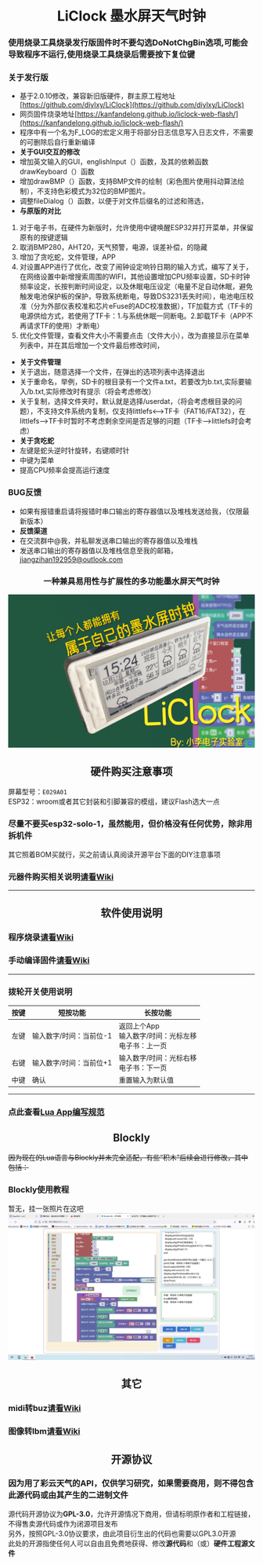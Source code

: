 # <center>LiClock 墨水屏天气时钟
###  **使用烧录工具烧录发行版固件时不要勾选DoNotChgBin选项,可能会导致程序不运行,使用烧录工具烧录后需要按下复位键** 
###  **关于发行版** 
- 基于2.0.10修改，兼容新旧版硬件，群主原工程地址[https://github.com/diylxy/LiClock](https://github.com/diylxy/LiClock)
- 网页固件烧录地址[https://kanfandelong.github.io/liclock-web-flash/](https://kanfandelong.github.io/liclock-web-flash/)
- 程序中有一个名为F_LOG的宏定义用于将部分日志信息写入日志文件，不需要的可删除后自行重新编译
-  **关于GUI交互的修改**
-  增加英文输入的GUI，englishInput（）函数，及其的依赖函数drawKeyboard（）函数
-  增加drawBMP（）函数，支持BMP文件的绘制（彩色图片使用抖动算法绘制），不支持色彩模式为32位的BMP图片。
-  调整fileDialog（）函数，以便于对文件后缀名的过滤和筛选，
-  **与原版的对比** 
1. 对于电子书，在硬件为新版时，允许使用中键唤醒ESP32并打开菜单，并保留原有的按键逻辑
2. 取消BMP280，AHT20，天气预警，电源，误差补偿，的隐藏
3. 增加了贪吃蛇，文件管理，APP
4. 对设置APP进行了优化，改变了闹钟设定响铃日期的输入方式，编写了关于，在网络设置中新增搜索周围的WIFI，其他设置增加CPU频率设置，SD卡时钟频率设定，长按判断时间设定，以及休眠电压设定（电量不足自动休眠，避免触发电池保护板的保护，导致系统断电，导致DS3231丢失时间），电池电压校准（分为外部仪表校准和芯片eFuse的ADC校准数据），TF加载方式（TF卡的电源供给方式，若使用了TF卡：1.与系统休眠一同断电。2.卸载TF卡（APP不再请求TF的使用）才断电）
5. 优化文件管理，查看文件大小不需要点击（文件大小），改为直接显示在菜单列表中，并在其后增加一个文件最后修改时间，
-  **关于文件管理** 
- 关于退出，随意选择一个文件，在弹出的选项列表中选择退出
- 关于重命名，举例，SD卡的根目录有一个文件a.txt，若要改为b.txt,实际要输入/b.txt,实际修改时有提示（将会考虑修改）
- 关于复制，选择文件夹时，默认就是选择/userdat，（将会考虑根目录的问题），不支持文件系统内复制，仅支持littlefs<-->TF卡（FAT16/FAT32），在littlefs-->TF卡时暂时不考虑剩余空间是否足够的问题（TF卡-->littlefs时会考虑）
-  **关于贪吃蛇** 
- 左键是蛇头逆时针旋转，右键顺时针
- 中键为菜单
- 提高CPU频率会提高运行速度 
### BUG反馈
- 如果有报错重启请将报错时串口输出的寄存器值以及堆栈发送给我，（仅限最新版本）
-  **反馈渠道** 
- 在交流群中@我，并私聊发送串口输出的寄存器值以及堆栈
- 发送串口输出的寄存器值以及堆栈信息至我的邮箱，jiangzihan192959@outlook.com
### <center>一种兼具易用性与扩展性的多功能墨水屏天气时钟 
![封面](images/封面.png)
## <center>硬件购买注意事项
屏幕型号：`E029A01`  
ESP32：wroom或者其它封装和引脚兼容的模组，建议Flash选大一点  
### **尽量不要买esp32-solo-1，虽然能用，但价格没有任何优势，除非用拆机件**  
其它照着BOM买就行，买之前请认真阅读开源平台下面的DIY注意事项  
### 元器件购买相关说明[请看Wiki](https://github.com/diylxy/LiClock/wiki/%E5%85%83%E5%99%A8%E4%BB%B6%E8%B4%AD%E4%B9%B0)
---
## <center>软件使用说明

### 程序烧录[请看Wiki](https://github.com/diylxy/LiClock/wiki/%E5%9B%BA%E4%BB%B6%E7%83%A7%E5%BD%95)  

### 手动编译固件[请看Wiki](https://github.com/diylxy/LiClock/wiki/%E6%89%8B%E5%8A%A8%E7%BC%96%E8%AF%91%E5%9B%BA%E4%BB%B6)  

---
### 拨轮开关使用说明
|  按键   | 短按功能  | 长按功能 |
|  ----  | ----  | ---- |
| 左键  | 输入数字/时间：当前位-1 | 返回上个App<br/>输入数字/时间：光标左移<br/>电子书：上一页 |
| 右键  | 输入数字/时间：当前位+1 | 输入数字/时间：光标右移<br/>电子书：下一页|
| 中键  | 确认 | 重置输入为默认值 |
---
### 点此查看[Lua App编写规范](src/lua/README.md)  

## <center>Blockly
~~因为现在的Lua语言与Blockly并未完全适配，有些“积木”后续会进行修改，其中包括：~~  

### Blockly使用教程  
暂无，挂一张照片在这吧  
![封面](images/Blockly屏幕截图.png)

## <center>其它
### midi转buz[请看Wiki](https://github.com/diylxy/LiClock/wiki/midi%E8%BD%ACbuz)  

### 图像转lbm[请看Wiki](https://github.com/diylxy/LiClock/wiki/%E5%9B%BE%E5%83%8F%E8%BD%AClbm)  

## <center> 开源协议
### 因为用了彩云天气的API，仅供学习研究，如果需要商用，则不得包含此源代码或由其产生的二进制文件  
源代码开源协议为**GPL-3.0**，允许开源情况下商用，但请标明原作者和工程链接，不得售卖源代码或作为闭源项目发布  
另外，按照GPL-3.0协议要求，由此项目衍生出的代码也需要以GPL3.0开源  
此处的开源指使任何人可以自由且免费地获得、修改**源代码**和（或）**硬件工程源文件**  
